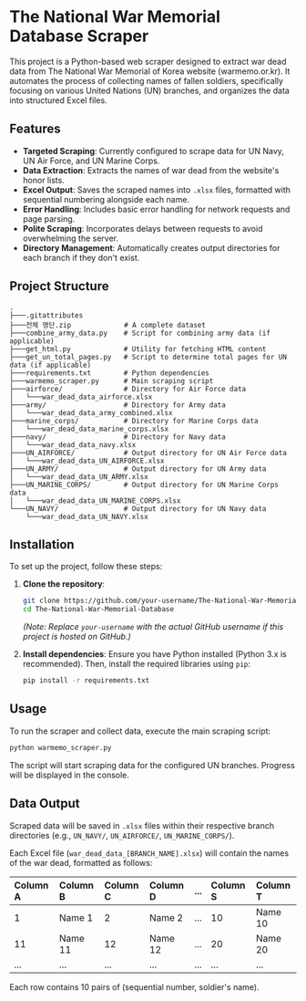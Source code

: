 # The National War Memorial Database Scraper

This project is a Python-based web scraper designed to extract war dead data from The National War Memorial of Korea website (warmemo.or.kr). It automates the process of collecting names of fallen soldiers, specifically focusing on various United Nations (UN) branches, and organizes the data into structured Excel files.

## Features

*   **Targeted Scraping**: Currently configured to scrape data for UN Navy, UN Air Force, and UN Marine Corps.
*   **Data Extraction**: Extracts the names of war dead from the website's honor lists.
*   **Excel Output**: Saves the scraped names into `.xlsx` files, formatted with sequential numbering alongside each name.
*   **Error Handling**: Includes basic error handling for network requests and page parsing.
*   **Polite Scraping**: Incorporates delays between requests to avoid overwhelming the server.
*   **Directory Management**: Automatically creates output directories for each branch if they don't exist.

## Project Structure

```
.
├───.gitattributes
├───전체 명단.zip             # A complete dataset
├───combine_army_data.py    # Script for combining army data (if applicable)
├───get_html.py             # Utility for fetching HTML content
├───get_un_total_pages.py   # Script to determine total pages for UN data (if applicable)
├───requirements.txt        # Python dependencies
├───warmemo_scraper.py      # Main scraping script
├───airforce/               # Directory for Air Force data
│   └───war_dead_data_airforce.xlsx
├───army/                   # Directory for Army data
│   └───war_dead_data_army_combined.xlsx
├───marine_corps/           # Directory for Marine Corps data
│   └───war_dead_data_marine_corps.xlsx
├───navy/                   # Directory for Navy data
│   └───war_dead_data_navy.xlsx
├───UN_AIRFORCE/            # Output directory for UN Air Force data
│   └───war_dead_data_UN_AIRFORCE.xlsx
├───UN_ARMY/                # Output directory for UN Army data
│   └───war_dead_data_UN_ARMY.xlsx
├───UN_MARINE_CORPS/        # Output directory for UN Marine Corps data
│   └───war_dead_data_UN_MARINE_CORPS.xlsx
└───UN_NAVY/                # Output directory for UN Navy data
    └───war_dead_data_UN_NAVY.xlsx
```

## Installation

To set up the project, follow these steps:

1.  **Clone the repository**:
    ```bash
    git clone https://github.com/your-username/The-National-War-Memorial-Database.git
    cd The-National-War-Memorial-Database
    ```
    *(Note: Replace `your-username` with the actual GitHub username if this project is hosted on GitHub.)*

2.  **Install dependencies**:
    Ensure you have Python installed (Python 3.x is recommended). Then, install the required libraries using `pip`:
    ```bash
    pip install -r requirements.txt
    ```

## Usage

To run the scraper and collect data, execute the main scraping script:

```bash
python warmemo_scraper.py
```

The script will start scraping data for the configured UN branches. Progress will be displayed in the console.

## Data Output

Scraped data will be saved in `.xlsx` files within their respective branch directories (e.g., `UN_NAVY/`, `UN_AIRFORCE/`, `UN_MARINE_CORPS/`).

Each Excel file (`war_dead_data_[BRANCH_NAME].xlsx`) will contain the names of the war dead, formatted as follows:

| Column A | Column B | Column C | Column D | ... | Column S | Column T |
| :------- | :------- | :------- | :------- | :-- | :------- | :------- |
| 1        | Name 1   | 2        | Name 2   | ... | 10       | Name 10  |
| 11       | Name 11  | 12       | Name 12  | ... | 20       | Name 20  |
| ...      | ...      | ...      | ...      | ... | ...      | ...      |

Each row contains 10 pairs of (sequential number, soldier's name).
